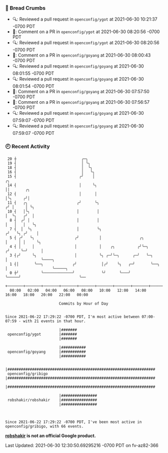 ### 🍞 Bread Crumbs

 * 🔍: Reviewed a pull request in  `openconfig/ygot` at 2021-06-30 10:21:37 -0700 PDT
 * 💬: Comment on a PR in  `openconfig/ygot` at 2021-06-30 08:20:56 -0700 PDT
 * 🔍: Reviewed a pull request in  `openconfig/ygot` at 2021-06-30 08:20:56 -0700 PDT
 * 💬: Comment on a PR in  `openconfig/goyang` at 2021-06-30 08:00:43 -0700 PDT
 * 🔍: Reviewed a pull request in  `openconfig/goyang` at 2021-06-30 08:01:55 -0700 PDT
 * 🔍: Reviewed a pull request in  `openconfig/goyang` at 2021-06-30 08:01:54 -0700 PDT
 * 💬: Comment on a PR in  `openconfig/goyang` at 2021-06-30 07:57:50 -0700 PDT
 * 💬: Comment on a PR in  `openconfig/goyang` at 2021-06-30 07:56:57 -0700 PDT
 * 🔍: Reviewed a pull request in  `openconfig/goyang` at 2021-06-30 07:59:07 -0700 PDT
 * 🔍: Reviewed a pull request in  `openconfig/goyang` at 2021-06-30 07:59:07 -0700 PDT

### 🕘 Recent Activity
```
 20 ┼                             ╭─╮
 19 ┤                             │ ╰╮
 18 ┤                             │  ╰╮
 16 ┤                             │   ╰╮
 15 ┤                            ╭╯    │                                     ╭╮
 14 ┤                            │     ╰╮                                    ││       ╭╮
 12 ┤                            │      │                                    │╰╮     ╭╯│
 11 ┤   ╭╮                      ╭╯      ╰╮                                  ╭╯ │     │ ╰╮
 10 ┤   │╰╮                     │        │                                  │  ╰╮   ╭╯  │
  8 ┤  ╭╯ │                     │        │                                  │   │   │   ╰╮
  7 ┤  │  ╰╮                    │        ╰╮                                ╭╯   ╰╮ ╭╯    │
  5 ┤ ╭╯   ╰╮                  ╭╯         │                 ╭╮             │     │ │     ╰╮
  4 ┤ │     │                  │          │    ╭╮          ╭╯╰─╮          ╭╯     ╰─╯      │
  3 ┤╭╯     ╰╮                 │          ╰╮ ╭─╯╰─╮      ╭─╯   ╰─╮        │               ╰────╮
  1 ┤│       ╰──╮             ╭╯           │╭╯    ╰╮   ╭─╯       ╰──╮     │                    ╰─────╮
  0 ┼╯          ╰─────────────╯            ╰╯      ╰───╯            ╰─────╯                          ╰──
    +───────+───────+───────+───────+───────+───────+───────+───────+───────+───────+───────+───────+────
  00:00   02:00   04:00   06:00   08:00   10:00   12:00   14:00   16:00   18:00   20:00   22:00   00:00   

						Commits by Hour of Day


Since 2021-06-22 17:29:22 -0700 PDT, I'm most active between 07:00-07:59 - with 21 events in that hour.

```



```
                        |#######
 openconfig/ygot        |#######
                        |#######

                        |###########
 openconfig/goyang      |###########
                        |###########

                        |##################################################################
 openconfig/gribigo     |##################################################################
                        |##################################################################

                        |################
 robshakir/robshakir    |################
                        |################



Since 2021-06-22 17:29:22 -0700 PDT, I've been most active in openconfig/gribigo, with 66 events.

```
**[robshakir](mailto:robjs@google.com) is not an official Google product.**


Last Updated: 2021-06-30 12:30:50.69295216 -0700 PDT on fv-az82-366
